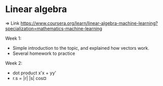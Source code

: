 # Linear algebra

=> Link <https://www.coursera.org/learn/linear-algebra-machine-learning?specialization=mathematics-machine-learning>

Week 1:

* Simple introduction to the topic, and explained how vectors work.
* Several homework to practice

Week 2:

* dot product x'x + yy'
* r.s = |r| |s| cos¤ 